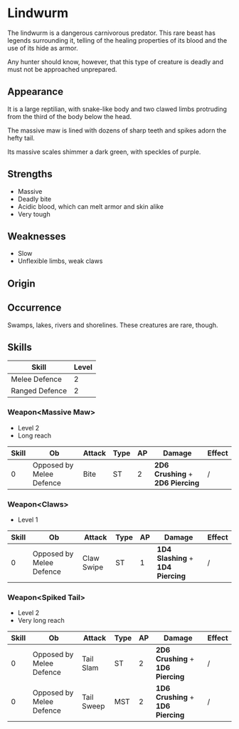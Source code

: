 # Lindwurm
The lindwurm is a dangerous carnivorous predator. This rare beast has legends surrounding it, telling of the healing properties of its blood and the use of its hide as armor. 

Any hunter should know, however, that this type of creature is deadly and must not be approached unprepared. 

## Appearance
It is a large reptilian, with snake-like body and two clawed limbs protruding from the third of the body below the head. 

The massive maw is lined with dozens of sharp teeth and spikes adorn the hefty tail. 

Its massive scales shimmer a dark green, with speckles of purple. 

## Strengths
* Massive
* Deadly bite
* Acidic blood, which can melt armor and skin alike
* Very tough

## Weaknesses
* Slow
* Unflexible limbs, weak claws

## Origin


## Occurrence
Swamps, lakes, rivers and shorelines. These creatures are rare, though. 

## Skills
| Skill                    | Level | 
| ------------------------ | ----- | 
| Melee Defence            | 2     | 
| Ranged Defence           | 2     | 

### Weapon\<Massive Maw\>
* Level 2
* Long reach

| Skill | **Ob** | Attack | Type | AP | Damage | Effect |
| ----- | ------ | ------ | ---- | -- | ------ | ------ |
| 0 | Opposed by Melee Defence | Bite | ST | 2 | **2D6** **Crushing** + **2D6** **Piercing** | / |

### Weapon\<Claws\>
* Level 1

| Skill | **Ob** | Attack | Type | AP | Damage | Effect |
| ----- | ------ | ------ | ---- | -- | ------ | ------ |
| 0 | Opposed by Melee Defence | Claw Swipe | ST | 1 | **1D4** **Slashing** + **1D4** **Piercing** | / |

### Weapon\<Spiked Tail\>
* Level 2
* Very long reach

| Skill | **Ob** | Attack | Type | AP | Damage | Effect |
| ----- | ------ | ------ | ---- | -- | ------ | ------ |
| 0 | Opposed by Melee Defence | Tail Slam  | ST  | 2 | **2D6** **Crushing** + **1D6** **Piercing** | / |
| 0 | Opposed by Melee Defence | Tail Sweep | MST | 2 | **1D6** **Crushing** + **1D6** **Piercing** | / |